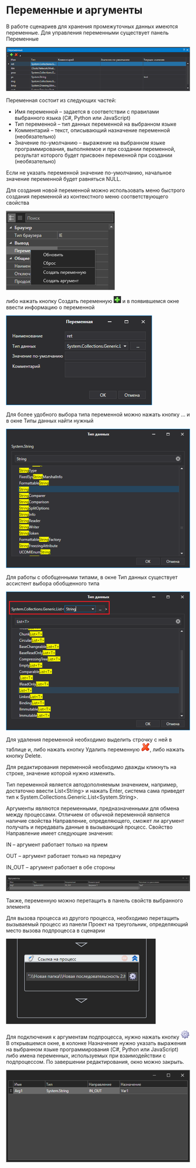 # Переменные и аргументы

В работе сценариев для хранения промежуточных данных имеются переменные. Для управления переменными существует панель Переменные

![](<../../.gitbook/assets/0 (168).png>)

Переменная состоит из следующих частей:

* Имя переменной – задается в соответствии с правилами выбранного языка (C#, Python или JavaScript)
* Тип переменной – тип данных переменной на выбранном языке
* Комментарий – текст, описывающий назначение переменной (необязательно)
* Значение по-умолчанию – выражение на выбранном языке программирования, выполняемое и при создании переменной, результат которого будет присвоен переменной при создании (необязательно)

Если не указать переменной значение по-умолчанию, начальное значение переменной будет равняться NULL.

Для создания новой переменной можно использовать меню быстрого создания переменной из контекстного меню соответствующего свойства

![](<../../.gitbook/assets/image (315).png>)

либо нажать кнопку Создать переменную ![](<../../.gitbook/assets/14 (1) (1) (1).png>) и в появившемся окне ввести информацию о переменной

![](<../../.gitbook/assets/2 (7).png>)

Для более удобного выбора типа переменной можно нажать кнопку … и в окне Типы данных найти нужный

![](<../../.gitbook/assets/3 (8).png>)

Для работы с обобщенными типами, в окне Тип данных существует ассистент выбора обобщенного типа

![](<../../.gitbook/assets/4 (9).png>)

Для удаления переменной необходимо выделить строчку с ней в таблице и, либо нажать кнопку Удалить переменную ![](<../../.gitbook/assets/13 (1) (1) (2).png>), либо нажать кнопку Delete.

Для редактирования переменной необходимо дважды кликнуть на строке, значение которой нужно изменить.

Тип переменной является автодополняемым значением, например, достаточно ввести List\<String> и нажать Enter, система сама приведет тип к System.Collections.Generic.List\<System.String>.

Аргументы являются переменными, предназначенными для обмена между процессами. Отличием от обычной переменной является наличие свойства Направление, определяющего, сможет ли аргумент получать и передавать данные в вызывающий процесс. Свойство Направление имеет следующие значения:

IN – аргумент работает только на прием

OUT – аргумент работает только на передачу

IN\_OUT – аргумент работает в обе стороны

![](<../../.gitbook/assets/6 (5).png>)

Также, переменную можно перетащить в панель свойств выбранного элемента

Для вызова процесса из другого процесса, необходимо перетащить вызываемый процесс из панели Проект на треугольник, определяющий место вызова подпроцесса в сценарии

![](../../.gitbook/assets/7.png)

Для подключения к аргументам подпроцесса, нужно нажать кнопку ![](<../../.gitbook/assets/2 (2).png>) В открывшемся окне, в колонке Назначение нужно указать выражения на выбранном языке программирования (C#, Python или JavaScript) либо имена переменных, используемых при взаимодействии с подпроцессом. По завершении редактирования, окно можно закрыть.

![](../../.gitbook/assets/9.png)
